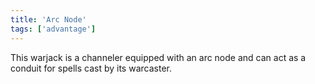 ```yaml
---
title: 'Arc Node'
tags: ['advantage']
---
```

This warjack is a channeler equipped with an arc node and can act as a conduit for spells cast by its warcaster.